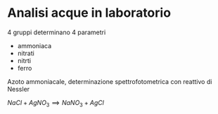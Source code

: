 # Analisi acque  in laboratorio

4 gruppi determinano 4 parametri

* ammoniaca
* nitrati
* nitrti
* ferro


Azoto ammoniacale, determinazione spettrofotometrica con reattivo di Nessler

$NaCl+AgNO_3\implies NaNO_3+AgCl$

<!--stackedit_data:
eyJoaXN0b3J5IjpbLTQwNDk4NDY5OSw2NDY0MzI5MzhdfQ==
-->